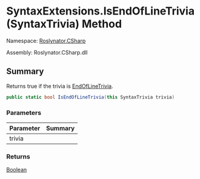 # SyntaxExtensions\.IsEndOfLineTrivia\(SyntaxTrivia\) Method

Namespace: [Roslynator.CSharp](../../README.md)

Assembly: Roslynator\.CSharp\.dll

## Summary

Returns true if the trivia is [EndOfLineTrivia](https://docs.microsoft.com/en-us/dotnet/api/microsoft.codeanalysis.csharp.syntaxkind.endoflinetrivia)\.

```csharp
public static bool IsEndOfLineTrivia(this SyntaxTrivia trivia)
```

### Parameters

| Parameter | Summary |
| --------- | ------- |
| trivia | |

### Returns

[Boolean](https://docs.microsoft.com/en-us/dotnet/api/system.boolean)



